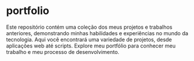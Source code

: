 # portfolio
Este repositório contém uma coleção dos meus projetos e trabalhos anteriores, demonstrando minhas habilidades e experiências no mundo da tecnologia. Aqui você encontrará uma variedade de projetos, desde aplicações web até scripts. Explore meu portfólio para conhecer meu trabalho e meu processo de desenvolvimento.
